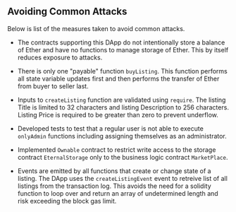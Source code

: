 ## Avoiding Common Attacks

Below is list of the measures taken to avoid common attacks.

* The contracts supporting this DApp do not intentionally store a balance of Ether and have no functions to manage storage of Ether.  This by itself reduces exposure to attacks.

* There is only one "payable" function ```buyListing```.  This function performs all state variable updates first and then performs the transfer of Ether from buyer to seller last.

* Inputs to ```createListing``` function are validated using ```require```. The listing Title is limited to 32 characters and listing Description to 256 characters.  Listing Price is required to be greater than zero to prevent underflow.  

* Developed tests to test that a regular user is not able to execute ```onlyAdmin``` functions including assigning themselves as an administrator.

* Implemented ```Ownable``` contract to restrict write access to the storage contract ```EternalStorage``` only to the business logic contract ```MarketPlace```.

* Events are emitted by all functions that create or change state of a listing.  The DApp uses the ```createListingEvent``` event to retreive list of all listings from the transaction log. This avoids the need for a solidity function to loop over and return an array of undetermined length and risk exceeding the block gas limit.
